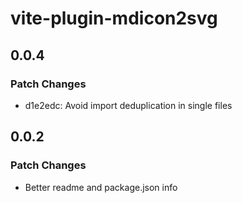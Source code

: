 # vite-plugin-mdicon2svg

## 0.0.4

### Patch Changes

- d1e2edc: Avoid import deduplication in single files

## 0.0.2

### Patch Changes

- Better readme and package.json info
